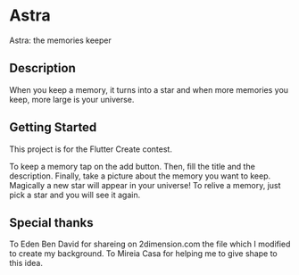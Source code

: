 # Astra

Astra: the memories keeper

## Description

When you keep a memory, it turns into a star and when more memories you keep, more large is your universe.


## Getting Started

This project is for the Flutter Create contest.

To keep a memory tap on the add button. Then, fill the title and the description. Finally, take a picture about the memory you want to keep. Magically a new star will appear in your universe! To relive a memory, just pick a star and you will see it again.

## Special thanks

To Eden Ben David for shareing on 2dimension.com the file which I modified to create my background.
To Mireia Casa for helping me to give shape to this idea.
